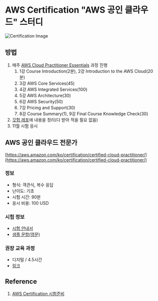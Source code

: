 # AWS Certification "AWS 공인 클라우드" 스터디

![Certification Image](https://d1.awsstatic.com/Train%20&%20Cert/Certification%20Page%20Images/AWS-Certification-Current-Roadmap-May2019.36b629c3b9be6da400a13e6cf1a4f9f4ef680f70.png)

## 방법

1. 매주 [AWS Cloud Practitioner Essentials](https://www.aws.training/Details/Curriculum?id=27076) 과정 진행
    1. 1강 Course Introduction(2분), 2강 Introduction to the AWS Cloud(20분)
    2. 3강 AWS Core Services(45)
    3. 4강 AWS Integrated Services(100)
    4. 5강 AWS Architecture(30)
    5. 6강 AWS Security(50)
    6. 7강 Pricing and Support(30)
    7. 8강 Course Summary(1), 9강 Final Course Knowledge Check(30)
2. [깃헙 레포](https://github.com/AUSG/aws-certification-study)에 내용을 정리(다 받아 적을 필요 없음)
3. 11월 시험 응시

## AWS 공인 클라우드 전문가

[https://aws.amazon.com/ko/certification/certified-cloud-practitioner/](https://aws.amazon.com/ko/certification/certified-cloud-practitioner/)

### 정보

- 형식: 객관식, 복수 응답
- 난이도: 기초
- 시험 시간:  90분
- 응시 비용: 100 USD

### 시험 정보

- [시험 안내서](https://d1.awsstatic.com/training-and-certification/Docs%20-%20Cloud%20Practitioner/AWS_Certified_Cloud_Practitioner-Exam_Guide_EN_v1.6.pdf)
- [샘플 문항(영문)](https://d1.awsstatic.com/training-and-certification/Docs%20-%20Cloud%20Practitioner/AWS%20Certified%20Cloud%20Practioner_Sample%20Questions_v1.1_FINAL.PDF)

### 권장 교육 과정

- 디지털 / 4.5시간
- [링크](https://www.aws.training/learningobject/curriculum?id=27076)

## Reference
1. [AWS Certification 시험준비](https://aws.amazon.com/ko/certification/certification-prep/)
